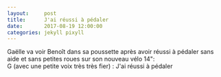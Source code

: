 ```yaml
---
layout:     post
title:      J'ai réussi à pédaler
date:       2017-08-19 12:00:00
categories: jekyll pixyll
---
```

Gaëlle va voir Benoît dans sa poussette après avoir réussi à pédaler sans aide et sans petites roues sur son nouveau vélo 14":  
G (avec une petite voix très très fier) : J'ai réussi à pédaler
